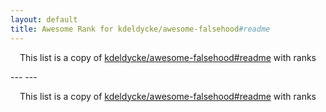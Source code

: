 ```yaml
---
layout: default
title: Awesome Rank for kdeldycke/awesome-falsehood#readme
---
```


<p align="center">
	This list is a copy of <a href="https://github.com/kdeldycke/awesome-falsehood#readme">kdeldycke/awesome-falsehood#readme</a> with ranks
</p>
---
---
<p align="center">
	This list is a copy of <a href="https://github.com/kdeldycke/awesome-falsehood#readme">kdeldycke/awesome-falsehood#readme</a> with ranks
</p>
